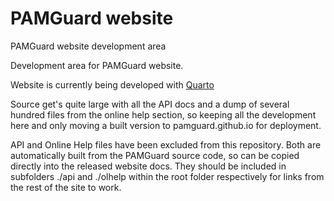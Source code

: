 # PAMGuard website
PAMGuard website development area

Development area for PAMGuard website. 

Website is currently being developed with [Quarto](https://quarto.org/)

Source get's quite large with all the API docs and a dump of several hundred
files from the online help section, so keeping all the development here and only
moving a built version to pamguard.github.io for deployment. 

API and Online Help files have been excluded from this repository. Both are 
automatically built from the PAMGuard source code, so can be copied directly into
the released website docs. They should be included in subfolders ./api and ./olhelp 
within the root folder respectively for links from the rest of the site to work.
